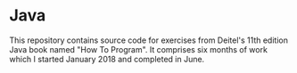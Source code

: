 # Java
This repository contains source code for exercises from Deitel's 11th edition Java book named "How To Program". It comprises six months of work which I started January 2018 and completed in June.
